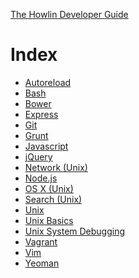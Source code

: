 [The Howlin Developer Guide](/index.md)



Index
=====


- [Autoreload](./apps/autoreload.md)
- [Bash](./bash.md)
- [Bower](./apps/bower.md)
- [Express](./frameworks/express.md)
- [Git](./tools/git.md)
- [Grunt](./apps/grunt.md)
- [Javascript](./languages/javascript.md)
- [jQuery](./frameworks/jquery.md)
- [Network (Unix)](./tools/unix/network.md)
- [Node.js](./frameworks/node.md)
- [OS X (Unix)](./tools/unix/osx.md)
- [Search (Unix)](./tools/unix/search.md)
- [Unix](./tools/unix/index.md)
- [Unix Basics](./tools/unix/basics.md)
- [Unix System Debugging](./tools/unix/debug.md)
- [Vagrant](./apps/vagrant.md)
- [Vim](./tools/vim.md)
- [Yeoman](./apps/yeoman.md)
